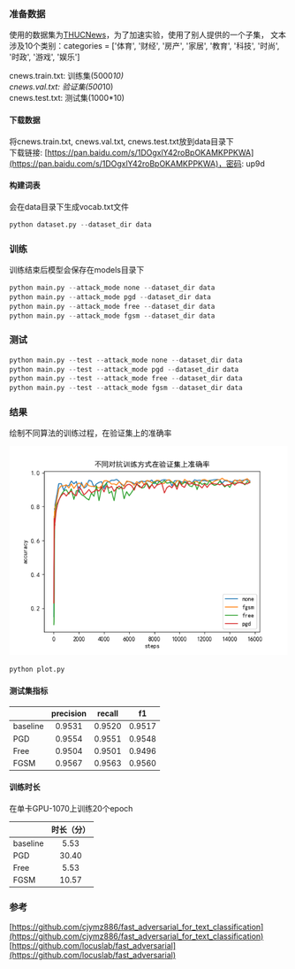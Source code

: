 ### 准备数据
使用的数据集为[THUCNews](http://thuctc.thunlp.org/)，为了加速实验，使用了别人提供的一个子集，
文本涉及10个类别：categories = ['体育', '财经', '房产', '家居', '教育', '科技', '时尚', '时政', '游戏', '娱乐']  

cnews.train.txt: 训练集(5000*10)  
cnews.val.txt: 验证集(500*10)  
cnews.test.txt: 测试集(1000*10)

#### 下载数据
将cnews.train.txt, cnews.val.txt, cnews.test.txt放到data目录下  
下载链接: [https://pan.baidu.com/s/1DOgxlY42roBpOKAMKPPKWA](https://pan.baidu.com/s/1DOgxlY42roBpOKAMKPPKWA)，密码: up9d

#### 构建词表
会在data目录下生成vocab.txt文件
```python
python dataset.py --dataset_dir data
```


### 训练
训练结束后模型会保存在models目录下

```python
python main.py --attack_mode none --dataset_dir data
python main.py --attack_mode pgd --dataset_dir data
python main.py --attack_mode free --dataset_dir data
python main.py --attack_mode fgsm --dataset_dir data
```

### 测试

```python
python main.py --test --attack_mode none --dataset_dir data
python main.py --test --attack_mode pgd --dataset_dir data
python main.py --test --attack_mode free --dataset_dir data
python main.py --test --attack_mode fgsm --dataset_dir data
```

### 结果
绘制不同算法的训练过程，在验证集上的准确率

![acc](images/val_acc.png)
```python
python plot.py
```

#### 测试集指标
|  | precision | recall | f1 |
| :-----| :----: | :----: | :----: |
| baseline | 0.9531 | 0.9520 | 0.9517 |
| PGD | 0.9554 | 0.9551 | 0.9548 |
| Free | 0.9504 | 0.9501 | 0.9496 |
| FGSM | 0.9567 | 0.9563 | 0.9560 |

#### 训练时长
在单卡GPU-1070上训练20个epoch

|  | 时长（分） |
| :-----| :----: |
| baseline | 5.53 |
| PGD | 30.40 |
| Free | 5.53 |
| FGSM | 10.57 |

### 参考
[https://github.com/cjymz886/fast_adversarial_for_text_classification](https://github.com/cjymz886/fast_adversarial_for_text_classification)
[https://github.com/locuslab/fast_adversarial](https://github.com/locuslab/fast_adversarial)